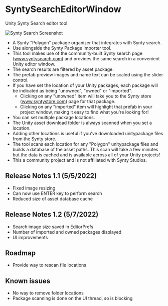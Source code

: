 # SyntySearchEditorWindow
Unity Synty Search editor tool

![Synty Search Screenshot](https://user-images.githubusercontent.com/80069077/167243235-0a3f822d-849b-4b7e-a1b2-06a37c486a3a.PNG)

- A Synty "Polygon" package organizer that integrates with Synty search.
- Use alongside the Synty Package Importer tool.
- This tool makes use of the community-built Synty search page (www.syntysearch.com) and provides the same search in a convenient Unity editor window.
- The search results are filtered by asset package.
- The prefab preview images and name text can be scaled using the slider control. 
- If you have set the location of your Unity packages, each package will be indicated as being "unowned", "owned" or "imported".
  - Clicking on any "unowned" item will take you to the Synty store (www.syntystore.com) page for that package.
  - Clicking on any "imported" item will highlight that prefab in your project window, making it easy to find what you're looking for!
- You can set multiple package locations.
- The Unity asset download folder is always scanned when you set a location.
- Adding other locations is useful if you've downloaded unitypackage files from the Synty store.
- The tool scans each location for any "Polygon" unitypackage files and builds a database of the asset paths. This scan will take a few minutes but the data is cached and is available across all of your Unity projects!
- This a community project and is not affiliated with Synty Studios.

Release Notes 1.1  (5/5/2022)
------------------------

- Fixed image resizing
- Can now use ENTER key to perform search
- Reduced size of asset database cache

Release Notes 1.2 (5/7/2022)
------------------------

- Search image size saved in EditorPrefs
- Number of imported and owned packages displayed
- UI improvements

Roadmap
-------
- Provide way to rescan file locations

Known issues
------------
- No way to remove folder locations
- Package scanning is done on the UI thread, so is blocking